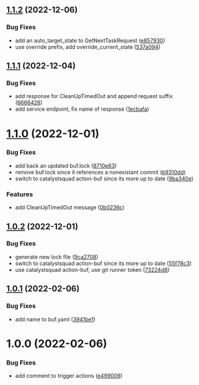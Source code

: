 ## [1.1.2](https://github.com/TnLCommunity/protos-corndogs/compare/v1.1.1...v1.1.2) (2022-12-06)


### Bug Fixes

* add an auto_target_state to GetNextTaskRequest ([e857930](https://github.com/TnLCommunity/protos-corndogs/commit/e857930743077a1f413bc8bda9ce35bd07fb589c))
* use override prefix, add override_current_state ([537a094](https://github.com/TnLCommunity/protos-corndogs/commit/537a094a7b9de88904fb9726ec6c9ea4df897157))

## [1.1.1](https://github.com/TnLCommunity/protos-corndogs/compare/v1.1.0...v1.1.1) (2022-12-04)


### Bug Fixes

* add response for CleanUpTimedOut and append request suffix ([6666426](https://github.com/TnLCommunity/protos-corndogs/commit/6666426eaa8293d961b74b13e11f0861fbca57e4))
* add service endpoint, fix name of response ([1ecbafa](https://github.com/TnLCommunity/protos-corndogs/commit/1ecbafa6d7e71a436163998658d9202498e2a697))

# [1.1.0](https://github.com/TnLCommunity/protos-corndogs/compare/v1.0.2...v1.1.0) (2022-12-01)


### Bug Fixes

* add back an updated buf.lock ([8710e63](https://github.com/TnLCommunity/protos-corndogs/commit/8710e63fe89a692f1ad37ebe15840ee640d04497))
* remove buf.lock since it references a nonexistant commit ([b9310dd](https://github.com/TnLCommunity/protos-corndogs/commit/b9310dd094a0c648df9574780f8a67951e8b990d))
* switch to catalystsquad action-buf since its more up to date ([9ba340e](https://github.com/TnLCommunity/protos-corndogs/commit/9ba340ea9544460e9996a2a6151d06451150b9c3))


### Features

* add CleanUpTimedOut message ([0b0236c](https://github.com/TnLCommunity/protos-corndogs/commit/0b0236c334ea89a06cc06de9c7a6062d0f831fc4))

## [1.0.2](https://github.com/TnLCommunity/protos-corndogs/compare/v1.0.1...v1.0.2) (2022-12-01)


### Bug Fixes

* generate new lock file ([9ca2708](https://github.com/TnLCommunity/protos-corndogs/commit/9ca2708ff8b15296ee1c96b80f18f9138587a89c))
* switch to catalystsquad action-buf since its more up to date ([55f78c3](https://github.com/TnLCommunity/protos-corndogs/commit/55f78c3fdcf0adb8d16aa5a4f8cfd9e122a9bc9d))
* use catalystsquad action-buf, use git runner token ([73224d8](https://github.com/TnLCommunity/protos-corndogs/commit/73224d80a5628af56401840fcbbfdc09d97b2053))

## [1.0.1](https://github.com/TnLCommunity/protos-corndogs/compare/v1.0.0...v1.0.1) (2022-02-06)


### Bug Fixes

* add name to buf.yaml ([3941be1](https://github.com/TnLCommunity/protos-corndogs/commit/3941be116777d1be06703c37eada0e692b248908))

# 1.0.0 (2022-02-06)


### Bug Fixes

* add comment to trigger actions ([e499009](https://github.com/TnLCommunity/protos-corndogs/commit/e4990090fa94e05b5c779778089f557b09ae4a1d))
